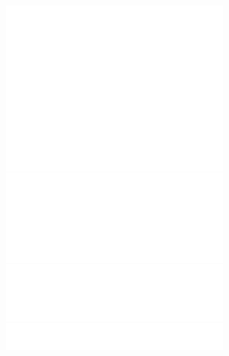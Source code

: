 ![Metrics](/github-metrics.svg)
![Metrics](/metrics.plugin.isocalendar.svg)
![Metrics](/metrics.plugin.languages.details.svg)
![Metrics](/metrics.plugin.achievements.svg)


